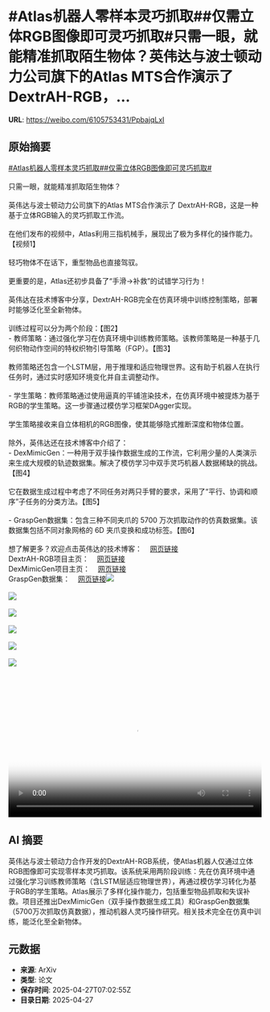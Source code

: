 # #Atlas机器人零样本灵巧抓取##仅需立体RGB图像即可灵巧抓取#只需一眼，就能精准抓取陌生物体？英伟达与波士顿动力公司旗下的Atlas MTS合作演示了 DextrAH-RGB，...

**URL**: https://weibo.com/6105753431/PpbajqLxI

## 原始摘要

<a href="https://m.weibo.cn/search?containerid=231522type%3D1%26t%3D10%26q%3D%23Atlas%E6%9C%BA%E5%99%A8%E4%BA%BA%E9%9B%B6%E6%A0%B7%E6%9C%AC%E7%81%B5%E5%B7%A7%E6%8A%93%E5%8F%96%23&amp;extparam=%23Atlas%E6%9C%BA%E5%99%A8%E4%BA%BA%E9%9B%B6%E6%A0%B7%E6%9C%AC%E7%81%B5%E5%B7%A7%E6%8A%93%E5%8F%96%23" data-hide=""><span class="surl-text">#Atlas机器人零样本灵巧抓取#</span></a><a href="https://m.weibo.cn/search?containerid=231522type%3D1%26t%3D10%26q%3D%23%E4%BB%85%E9%9C%80%E7%AB%8B%E4%BD%93RGB%E5%9B%BE%E5%83%8F%E5%8D%B3%E5%8F%AF%E7%81%B5%E5%B7%A7%E6%8A%93%E5%8F%96%23&amp;extparam=%23%E4%BB%85%E9%9C%80%E7%AB%8B%E4%BD%93RGB%E5%9B%BE%E5%83%8F%E5%8D%B3%E5%8F%AF%E7%81%B5%E5%B7%A7%E6%8A%93%E5%8F%96%23" data-hide=""><span class="surl-text">#仅需立体RGB图像即可灵巧抓取#</span></a><br><br>只需一眼，就能精准抓取陌生物体？<br><br>英伟达与波士顿动力公司旗下的Atlas MTS合作演示了 DextrAH-RGB，这是一种基于立体RGB输入的灵巧抓取工作流。<br><br>在他们发布的视频中，Atlas利用三指机械手，展现出了极为多样化的操作能力。【视频1】<br><br>轻巧物体不在话下，重型物品也直接驾驭。<br><br>更重要的是，Atlas还初步具备了“手滑→补救”的试错学习行为！<br><br>英伟达在技术博客中分享，DextrAH-RGB完全在仿真环境中训练控制策略，部署时能够泛化至全新物体。<br><br>训练过程可以分为两个阶段：【图2】<br>- 教师策略：通过强化学习在仿真环境中训练教师策略。该教师策略是一种基于几何织物动作空间的特权织物引导策略（FGP）。【图3】<br><br>教师策略还包含一个LSTM层，用于推理和适应物理世界。这有助于机器人在执行任务时，通过实时感知环境变化并自主调整动作。<br><br>- 学生策略：教师策略通过使用逼真的平铺渲染技术，在仿真环境中被提炼为基于RGB的学生策略。这一步骤通过模仿学习框架DAgger实现。<br><br>学生策略接收来自立体相机的RGB图像，使其能够隐式推断深度和物体位置。<br><br>除外，英伟达还在技术博客中介绍了：<br>- DexMimicGen：一种用于双手操作数据生成的工作流，它利用少量的人类演示来生成大规模的轨迹数据集。解决了模仿学习中双手灵巧机器人数据稀缺的挑战。【图4】<br><br>它在数据生成过程中考虑了不同任务对两只手臂的要求，采用了“平行、协调和顺序”子任务的分类方法。【图5】<br><br>- GraspGen数据集：包含三种不同夹爪的 5700 万次抓取动作的仿真数据集。该数据集包括不同对象网格的 6D 夹爪变换和成功标签。【图6】<br><br>想了解更多？欢迎点击英伟达的技术博客：<a href="https://weibo.cn/sinaurl?u=https%3A%2F%2Fdeveloper.nvidia.com%2Fblog%2Fr%25C2%25B2d%25C2%25B2-adapting-dexterous-robots-with-nvidia-research-workflows-and-models%2F" data-hide=""><span class="url-icon"><img style="width: 1rem;height: 1rem" src="https://h5.sinaimg.cn/upload/2015/09/25/3/timeline_card_small_web_default.png" referrerpolicy="no-referrer"></span><span class="surl-text">网页链接</span></a><br>DextrAH-RGB项目主页：<a href="https://weibo.cn/sinaurl?u=https%3A%2F%2Fdextrah-rgb.github.io%2F" data-hide=""><span class="url-icon"><img style="width: 1rem;height: 1rem" src="https://h5.sinaimg.cn/upload/2015/09/25/3/timeline_card_small_web_default.png" referrerpolicy="no-referrer"></span><span class="surl-text">网页链接</span></a><br>DexMimicGen项目主页：<a href="https://weibo.cn/sinaurl?u=https%3A%2F%2Fdexmimicgen.github.io%2F" data-hide=""><span class="url-icon"><img style="width: 1rem;height: 1rem" src="https://h5.sinaimg.cn/upload/2015/09/25/3/timeline_card_small_web_default.png" referrerpolicy="no-referrer"></span><span class="surl-text">网页链接</span></a><br>GraspGen数据集：<a href="https://weibo.cn/sinaurl?u=https%3A%2F%2Fhuggingface.co%2Fdatasets%2Fnvidia%2FPhysicalAI-Robotics-GraspGen" data-hide=""><span class="url-icon"><img style="width: 1rem;height: 1rem" src="https://h5.sinaimg.cn/upload/2015/09/25/3/timeline_card_small_web_default.png" referrerpolicy="no-referrer"></span><span class="surl-text">网页链接</span></a><img style="" src="https://tvax4.sinaimg.cn/large/006Fd7o3ly1i0v87b3wqwj30u00u0q3p.jpg" referrerpolicy="no-referrer"><br><br><img style="" src="https://tvax1.sinaimg.cn/large/006Fd7o3gy1i0v869uuubj30gg0ojjy5.jpg" referrerpolicy="no-referrer"><br><br><img style="" src="https://tvax1.sinaimg.cn/large/006Fd7o3gy1i0v86wxxrag30m80ciqvd.gif" referrerpolicy="no-referrer"><br><br><img style="" src="https://tvax4.sinaimg.cn/large/006Fd7o3gy1i0v86git5fj316o0s5qup.jpg" referrerpolicy="no-referrer"><br><br><img style="" src="https://tvax2.sinaimg.cn/large/006Fd7o3gy1i0v86nw0bqg30m80m8npf.gif" referrerpolicy="no-referrer"><br><br><img style="" src="https://tvax3.sinaimg.cn/large/006Fd7o3gy1i0v86fhzwgj316o0mv4qp.jpg" referrerpolicy="no-referrer"><br><br><br clear="both"><div style="clear: both"></div><video controls="controls" poster="https://tvax3.sinaimg.cn/orj480/006Fd7o3ly1i0v87b6d8oj30u00u0q3p.jpg" style="width: 100%"><source src="https://f.video.weibocdn.com/o0/ztYayr1Jlx08nNrvDTfi01041200hvYa0E010.mp4?label=mp4_720p&amp;template=720x720.24.0&amp;ori=0&amp;ps=1CwnkDw1GXwCQx&amp;Expires=1745740941&amp;ssig=qPDCg%2BbE50&amp;KID=unistore,video"><source src="https://f.video.weibocdn.com/o0/GdoGQ7YXlx08nNrvJEcM010412009ynd0E010.mp4?label=mp4_hd&amp;template=540x540.24.0&amp;ori=0&amp;ps=1CwnkDw1GXwCQx&amp;Expires=1745740941&amp;ssig=sBo%2FF6XXSW&amp;KID=unistore,video"><source src="https://f.video.weibocdn.com/o0/S5wfUy3Slx08nNrvpQ5y010412005iJU0E010.mp4?label=mp4_ld&amp;template=360x360.24.0&amp;ori=0&amp;ps=1CwnkDw1GXwCQx&amp;Expires=1745740941&amp;ssig=h78BAd%2BVJF&amp;KID=unistore,video"><p>视频无法显示，请前往<a href="https://video.weibo.com/show?fid=1034%3A5160010733518912" target="_blank" rel="noopener noreferrer">微博视频</a>观看。</p></video>

## AI 摘要

英伟达与波士顿动力合作开发的DextrAH-RGB系统，使Atlas机器人仅通过立体RGB图像即可实现零样本灵巧抓取。该系统采用两阶段训练：先在仿真环境中通过强化学习训练教师策略（含LSTM层适应物理世界），再通过模仿学习转化为基于RGB的学生策略。Atlas展示了多样化操作能力，包括重型物品抓取和失误补救。项目还推出DexMimicGen（双手操作数据生成工具）和GraspGen数据集（5700万次抓取仿真数据），推动机器人灵巧操作研究。相关技术完全在仿真中训练，能泛化至全新物体。

## 元数据

- **来源**: ArXiv
- **类型**: 论文
- **保存时间**: 2025-04-27T07:02:55Z
- **目录日期**: 2025-04-27
